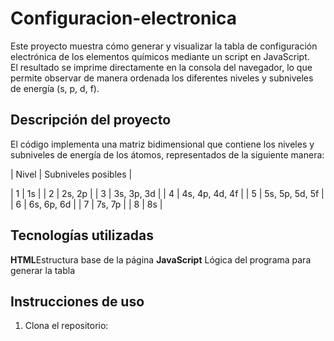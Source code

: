 # Configuracion-electronica

Este proyecto muestra cómo generar y visualizar la tabla de configuración electrónica de los elementos químicos mediante un script en JavaScript.  
El resultado se imprime directamente en la consola del navegador, lo que permite observar de manera ordenada los diferentes niveles y subniveles de energía (s, p, d, f).

## Descripción del proyecto

El código implementa una matriz bidimensional que contiene los niveles y subniveles de energía de los átomos, representados de la siguiente manera:

| Nivel | Subniveles posibles |

| 1 | 1s |
| 2 | 2s, 2p |
| 3 | 3s, 3p, 3d |
| 4 | 4s, 4p, 4d, 4f |
| 5 | 5s, 5p, 5d, 5f |
| 6 | 6s, 6p, 6d |
| 7 | 7s, 7p |
| 8 | 8s |

## Tecnologías utilizadas

**HTML**Estructura base de la página
**JavaScript** Lógica del programa para generar la tabla

## Instrucciones de uso

1. Clona el repositorio:
  


